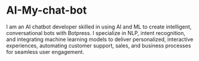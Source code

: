 # AI-My-chat-bot


I am an AI chatbot developer skilled in using AI and ML to create intelligent, conversational bots with Botpress. I specialize in NLP, intent recognition, and integrating machine learning models to deliver personalized, interactive experiences, automating customer support, sales, and business processes for seamless user engagement.
